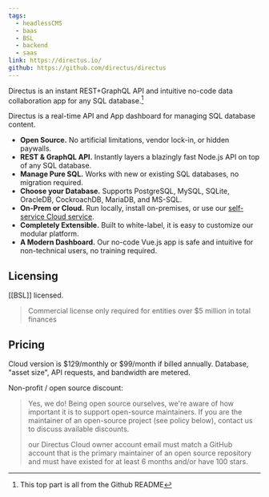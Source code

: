 ```yaml
---
tags:
  - headlessCMS
  - baas
  - BSL
  - backend
  - saas
link: https://directus.io/
github: https://github.com/directus/directus
---
```

Directus is an instant REST+GraphQL API and intuitive no-code data collaboration app for any SQL database.[^githubreadme]

Directus is a real-time API and App dashboard for managing SQL database content.

- **Open Source.** No artificial limitations, vendor lock-in, or hidden paywalls.
- **REST & GraphQL API.** Instantly layers a blazingly fast Node.js API on top of any SQL database.
- **Manage Pure SQL.** Works with new or existing SQL databases, no migration required.
- **Choose your Database.** Supports PostgreSQL, MySQL, SQLite, OracleDB, CockroachDB, MariaDB, and MS-SQL.
- **On-Prem or Cloud.** Run locally, install on-premises, or use our [self-service Cloud service](https://directus.io/pricing).
- **Completely Extensible.** Built to white-label, it is easy to customize our modular platform.
- **A Modern Dashboard.** Our no-code Vue.js app is safe and intuitive for non-technical users, no training required.

[^githubreadme]: This top part is all from the Github README
## Licensing

[[BSL]] licensed. 

>  Commercial license only required for entities over $5 million in total finances

## Pricing

Cloud version is $129/monthly or $99/month if billed annually. Database, "asset size", API requests, and bandwidth are metered.

Non-profit / open source discount:

> Yes, we do! Being open source ourselves, we're aware of how important it is to support open-source maintainers. If you are the maintainer of an open-source project (see policy below), contact us to discuss available discounts.
> 
> our Directus Cloud owner account email must match a GitHub account that is the primary maintainer of an open source repository and must have existed for at least 6 months and/or have 100 stars.